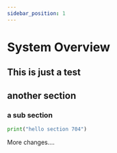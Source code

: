 ```yaml
---
sidebar_position: 1
---
```


# System Overview

## This is just a test

## another section

### a sub section

```python
print("hello section 704")
```


More changes....
